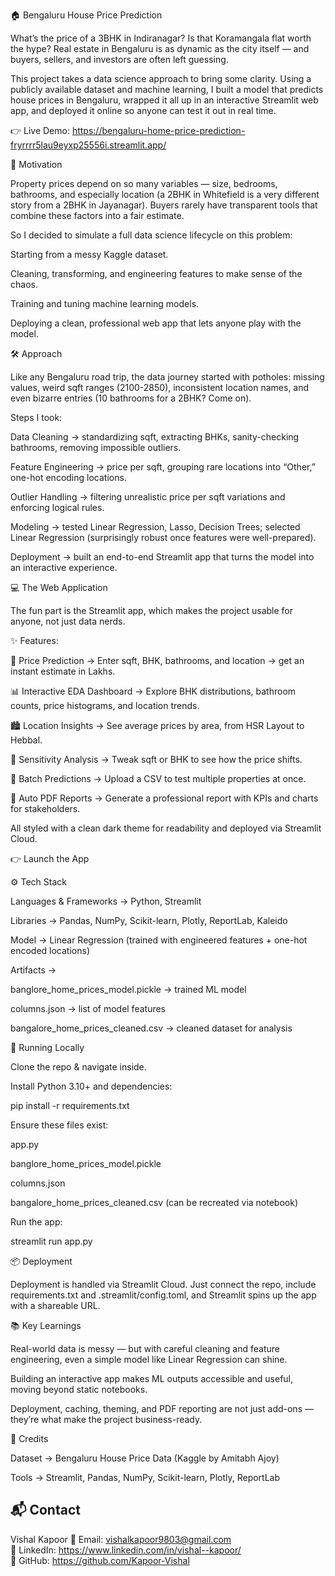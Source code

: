 🏠 Bengaluru House Price Prediction

What’s the price of a 3BHK in Indiranagar? Is that Koramangala flat worth the hype? Real estate in Bengaluru is as dynamic as the city itself — and buyers, sellers, and investors are often left guessing.

This project takes a data science approach to bring some clarity. Using a publicly available dataset and machine learning, I built a model that predicts house prices in Bengaluru, wrapped it all up in an interactive Streamlit web app, and deployed it online so anyone can test it out in real time.

👉 Live Demo: https://bengaluru-home-price-prediction-fryrrrr5lau9eyxp25556i.streamlit.app/

🎯 Motivation

Property prices depend on so many variables — size, bedrooms, bathrooms, and especially location (a 2BHK in Whitefield is a very different story from a 2BHK in Jayanagar). Buyers rarely have transparent tools that combine these factors into a fair estimate.

So I decided to simulate a full data science lifecycle on this problem:

Starting from a messy Kaggle dataset.

Cleaning, transforming, and engineering features to make sense of the chaos.

Training and tuning machine learning models.

Deploying a clean, professional web app that lets anyone play with the model.

🛠️ Approach

Like any Bengaluru road trip, the data journey started with potholes: missing values, weird sqft ranges (2100-2850), inconsistent location names, and even bizarre entries (10 bathrooms for a 2BHK? Come on).

Steps I took:

Data Cleaning → standardizing sqft, extracting BHKs, sanity-checking bathrooms, removing impossible outliers.

Feature Engineering → price per sqft, grouping rare locations into “Other,” one-hot encoding locations.

Outlier Handling → filtering unrealistic price per sqft variations and enforcing logical rules.

Modeling → tested Linear Regression, Lasso, Decision Trees; selected Linear Regression (surprisingly robust once features were well-prepared).

Deployment → built an end-to-end Streamlit app that turns the model into an interactive experience.

💻 The Web Application

The fun part is the Streamlit app, which makes the project usable for anyone, not just data nerds.

✨ Features:

🔮 Price Prediction → Enter sqft, BHK, bathrooms, and location → get an instant estimate in Lakhs.

📊 Interactive EDA Dashboard → Explore BHK distributions, bathroom counts, price histograms, and location trends.

🏙️ Location Insights → See average prices by area, from HSR Layout to Hebbal.

🧪 Sensitivity Analysis → Tweak sqft or BHK to see how the price shifts.

📂 Batch Predictions → Upload a CSV to test multiple properties at once.

📑 Auto PDF Reports → Generate a professional report with KPIs and charts for stakeholders.

All styled with a clean dark theme for readability and deployed via Streamlit Cloud.

👉 Launch the App

⚙️ Tech Stack

Languages & Frameworks → Python, Streamlit

Libraries → Pandas, NumPy, Scikit-learn, Plotly, ReportLab, Kaleido

Model → Linear Regression (trained with engineered features + one-hot encoded locations)

Artifacts →

banglore_home_prices_model.pickle → trained ML model

columns.json → list of model features

bangalore_home_prices_cleaned.csv → cleaned dataset for analysis

🚀 Running Locally

Clone the repo & navigate inside.

Install Python 3.10+ and dependencies:

pip install -r requirements.txt


Ensure these files exist:

app.py

banglore_home_prices_model.pickle

columns.json

bangalore_home_prices_cleaned.csv (can be recreated via notebook)

Run the app:

streamlit run app.py


📦 Deployment

Deployment is handled via Streamlit Cloud. Just connect the repo, include requirements.txt and .streamlit/config.toml, and Streamlit spins up the app with a shareable URL.

📚 Key Learnings

Real-world data is messy — but with careful cleaning and feature engineering, even a simple model like Linear Regression can shine.

Building an interactive app makes ML outputs accessible and useful, moving beyond static notebooks.

Deployment, caching, theming, and PDF reporting are not just add-ons — they’re what make the project business-ready.

🙏 Credits

Dataset → Bengaluru House Price Data (Kaggle by Amitabh Ajoy)

Tools → Streamlit, Pandas, NumPy, Scikit-learn, Plotly, ReportLab

## 📬 Contact  

Vishal Kapoor
📧 Email: vishalkapoor9803@gmail.com  
🔗 LinkedIn: https://www.linkedin.com/in/vishal--kapoor/  
🐙 GitHub: https://github.com/Kapoor-Vishal 
